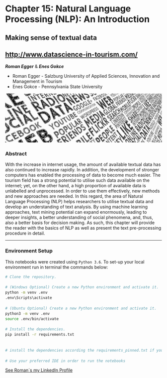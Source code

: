 # Chapter 15: Natural Language Processing (NLP): An Introduction

## Making sense of textual data
## http://www.datascience-in-tourism.com/

***Roman Egger*** & ***Enes Gokce***
* Roman Egger - Salzburg University of Applied Sciences, Innovation and Management in Tourism
* Enes Gokce - Pennsylvania State University

![text.png](https://github.com/DataScience-in-Tourism/Chapter-16-Text-Representation-and-Word-Embeddings/blob/main/text.png)

### Abstract

With the increase in internet usage, the amount of available textual data has also continued to increase rapidly. In addition, the development of stronger computers has enabled the processing of data to become much easier. The tourism field has a strong potential to utilise such data available on the internet; yet, on the other hand, a high proportion of available data is unlabelled and unprocessed. In order to use them effectively, new methods and new approaches are needed. In this regard, the area of Natural Language Processing (NLP) helps researchers to utilise textual data and develop an understanding of text analysis. By using machine learning approaches, text mining potential can expand enormously, leading to deeper insights, a better understanding of social phenomena, and, thus, also a better basis for decision making. As such, this chapter will provide the reader with the basics of NLP as well as present the text pre-processing procedure in detail.

-----------------------


### Environment Setup

This notebooks were created using `Python 3.6`.  To set-up your local environment run in terminal the commands below:

```bash
# Clone the repository.

# (Windows Optional) Create a new Python environment and activate it.
python -m venv .env
.env\Scripts\activate

# (Ubuntu Optional) Create a new Python environment and activate it.
python3 -m venv .env
source .env/bin/activate

# Install the dependencies.
pip install -r requirements.txt


# install the dependencies according the requirements_pinned.txt if you want to us the same library versions

# Use your preferred IDE in order to run the notebooks
```
[See Roman´s my LinkedIn Profile](https://www.linkedin.com/in/prof-dr-roman-egger-b645601/)
